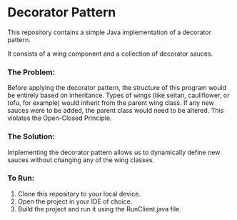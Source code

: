 # Decorator Pattern

This repository contains a simple Java implementation of a decorator pattern.

It consists of a wing component and a collection of decorator sauces.

### The Problem:
Before applying the decorator pattern, the structure of this program would be entirely based on inheritance.  Types of wings (like seitan, cauliflower, or tofu, for example) would inherit from the parent wing class.  If any new sauces were to be added, the parent class would need to be altered.  This violates the Open-Closed Principle. 

### The Solution:
Implementing the decorator pattern allows us to dynamically define new sauces without changing any of the wing classes.

### To Run:
1) Clone this repository to your local device.
2) Open the project in your IDE of choice.
3) Build the project and run it using the RunClient.java file.
